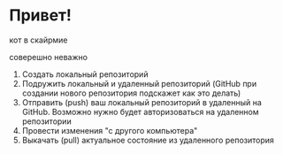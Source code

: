 # Привет!

кот в скайрмие

соверешно неважно 

1. Создать локальный репозиторий
2. Подружить локальный и удаленный репозиторий (GitHub при создании нового репозитория подскажет как это делать)
3. Отправить (push) ваш локальный репозиторий в удаленный на GitHub. Возможно нужно будет авторизоваться на удаленном репозитории
4. Провести изменения "с другого компьютера"
5. Выкачать (pull) актуальное состояние из удаленного репозитория